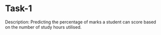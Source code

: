 # Task-1
Description: Predicting the percentage of marks a student can score based on the number of study hours utilised.
